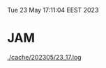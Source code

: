 Tue 23 May 17:11:04 EEST 2023
# JAM
<a href='./cache/202305/23_17.log'>./cache/202305/23_17.log</a>
